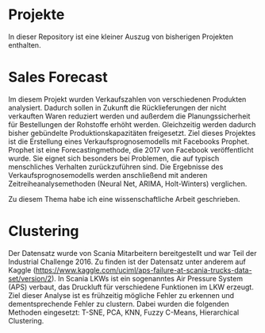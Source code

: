 # Projekte
In dieser Repository ist eine kleiner Auszug von bisherigen Projekten enthalten.

# Sales Forecast
Im diesem Projekt wurden Verkaufszahlen von verschiedenen Produkten analysiert. Dadurch sollen in Zukunft die Rücklieferungen der nicht verkauften Waren reduziert werden und außerdem die Planungssicherheit für Bestellungen der Rohstoffe
erhöht werden. Gleichzeitig werden dadurch bisher gebündelte Produktionskapazitäten freigesetzt. Ziel dieses Projektes ist die Erstellung eines Verkaufsprognosemodells mit Facebooks Prophet. Prophet ist eine Forecastingmethode, die 2017 von Facebook veröffentlicht wurde. Sie eignet sich besonders bei Problemen, die auf typisch menschliches Verhalten zurückzuführen sind. Die Ergebnisse des Verkaufsprognosemodells werden anschließend mit anderen Zeitreiheanalysemethoden (Neural Net, ARIMA, Holt-Winters) verglichen.

Zu diesem Thema habe ich eine wissenschaftliche Arbeit geschrieben.

# Clustering
Der Datensatz wurde von Scania Mitarbeitern bereitgestellt und war Teil der Industrial Challenge 2016. Zu finden ist der Datensatz unter anderem auf Kaggle (https://www.kaggle.com/uciml/aps-failure-at-scania-trucks-data-set/version/2). In Scania LKWs ist ein sogenanntes Air Pressure System (APS) verbaut, das Druckluft für verschiedene Funktionen im LKW erzeugt. Ziel dieser Analyse ist es frühzeitig mögliche Fehler zu erkennen und dementsprechende Fehler zu clustern. Dabei wurden die folgenden Methoden eingesetzt: T-SNE, PCA, KNN, Fuzzy C-Means, Hierarchical Clustering.
